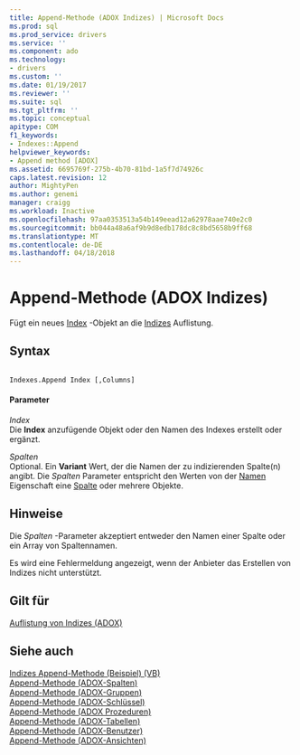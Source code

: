 ```yaml
---
title: Append-Methode (ADOX Indizes) | Microsoft Docs
ms.prod: sql
ms.prod_service: drivers
ms.service: ''
ms.component: ado
ms.technology:
- drivers
ms.custom: ''
ms.date: 01/19/2017
ms.reviewer: ''
ms.suite: sql
ms.tgt_pltfrm: ''
ms.topic: conceptual
apitype: COM
f1_keywords:
- Indexes::Append
helpviewer_keywords:
- Append method [ADOX]
ms.assetid: 6695769f-275b-4b70-81bd-1a5f7d74926c
caps.latest.revision: 12
author: MightyPen
ms.author: genemi
manager: craigg
ms.workload: Inactive
ms.openlocfilehash: 97aa0353513a54b149eead12a62978aae740e2c0
ms.sourcegitcommit: bb044a48a6af9b9d8edb178dc8c8bd5658b9ff68
ms.translationtype: MT
ms.contentlocale: de-DE
ms.lasthandoff: 04/18/2018
---
```

# <a name="append-method-adox-indexes"></a>Append-Methode (ADOX Indizes)
Fügt ein neues [Index](../../../ado/reference/adox-api/index-object-adox.md) -Objekt an die [Indizes](../../../ado/reference/adox-api/indexes-collection-adox.md) Auflistung.  
  
## <a name="syntax"></a>Syntax  
  
```  
  
Indexes.Append Index [,Columns]  
```  
  
#### <a name="parameters"></a>Parameter  
 *Index*  
 Die **Index** anzufügende Objekt oder den Namen des Indexes erstellt oder ergänzt.  
  
 *Spalten*  
 Optional. Ein **Variant** Wert, der die Namen der zu indizierenden Spalte(n) angibt. Die *Spalten* Parameter entspricht den Werten von der [Namen](../../../ado/reference/adox-api/name-property-adox.md) Eigenschaft eine [Spalte](../../../ado/reference/adox-api/column-object-adox.md) oder mehrere Objekte.  
  
## <a name="remarks"></a>Hinweise  
 Die *Spalten* -Parameter akzeptiert entweder den Namen einer Spalte oder ein Array von Spaltennamen.  
  
 Es wird eine Fehlermeldung angezeigt, wenn der Anbieter das Erstellen von Indizes nicht unterstützt.  
  
## <a name="applies-to"></a>Gilt für  
 [Auflistung von Indizes (ADOX)](../../../ado/reference/adox-api/indexes-collection-adox.md)  
  
## <a name="see-also"></a>Siehe auch  
 [Indizes Append-Methode (Beispiel) (VB)](../../../ado/reference/adox-api/indexes-append-method-example-vb.md)   
 [Append-Methode (ADOX-Spalten)](../../../ado/reference/adox-api/append-method-adox-columns.md)   
 [Append-Methode (ADOX-Gruppen)](../../../ado/reference/adox-api/append-method-adox-groups.md)   
 [Append-Methode (ADOX-Schlüssel)](../../../ado/reference/adox-api/append-method-adox-keys.md)   
 [Append-Methode (ADOX Prozeduren)](../../../ado/reference/adox-api/append-method-adox-procedures.md)   
 [Append-Methode (ADOX-Tabellen)](../../../ado/reference/adox-api/append-method-adox-tables.md)   
 [Append-Methode (ADOX-Benutzer)](../../../ado/reference/adox-api/append-method-adox-users.md)   
 [Append-Methode (ADOX-Ansichten)](../../../ado/reference/adox-api/append-method-adox-views.md)

